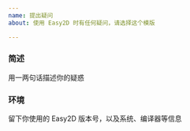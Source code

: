 ```yaml
---
name: 提出疑问
about: 使用 Easy2D 时有任何疑问，请选择这个模版

---
```


### 简述

用一两句话描述你的疑惑

### 环境

留下你使用的 Easy2D 版本号，以及系统、编译器等信息
